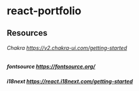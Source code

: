 # react-portfolio

## Resources

###### Chakra https://v2.chakra-ui.com/getting-started

##### fontsource https://fontsource.org/

##### i18next https://react.i18next.com/getting-started
